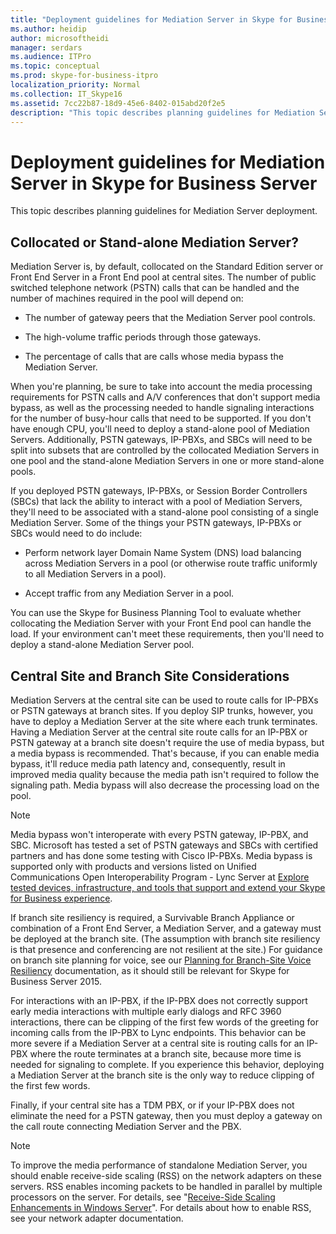 ```yaml
---
title: "Deployment guidelines for Mediation Server in Skype for Business Server"
ms.author: heidip
author: microsoftheidi
manager: serdars
ms.audience: ITPro
ms.topic: conceptual
ms.prod: skype-for-business-itpro
localization_priority: Normal
ms.collection: IT_Skype16
ms.assetid: 7cc22b87-18d9-45e6-8402-015abd20f2e5
description: "This topic describes planning guidelines for Mediation Server deployment."
---
```


# Deployment guidelines for Mediation Server in Skype for Business Server
 
This topic describes planning guidelines for Mediation Server deployment.
  
## Collocated or Stand-alone Mediation Server?

Mediation Server is, by default, collocated on the Standard Edition server or Front End Server in a Front End pool at central sites. The number of public switched telephone network (PSTN) calls that can be handled and the number of machines required in the pool will depend on:
  
- The number of gateway peers that the Mediation Server pool controls.
    
- The high-volume traffic periods through those gateways.
    
- The percentage of calls that are calls whose media bypass the Mediation Server.
    
When you're planning, be sure to take into account the media processing requirements for PSTN calls and A/V conferences that don't support media bypass, as well as the processing needed to handle signaling interactions for the number of busy-hour calls that need to be supported. If you don't have enough CPU, you'll need to deploy a stand-alone pool of Mediation Servers. Additionally, PSTN gateways, IP-PBXs, and SBCs will need to be split into subsets that are controlled by the collocated Mediation Servers in one pool and the stand-alone Mediation Servers in one or more stand-alone pools.
  
If you deployed PSTN gateways, IP-PBXs, or Session Border Controllers (SBCs) that lack the ability to interact with a pool of Mediation Servers, they'll need to be associated with a stand-alone pool consisting of a single Mediation Server. Some of the things your PSTN gateways, IP-PBXs or SBCs would need to do include:
  
- Perform network layer Domain Name System (DNS) load balancing across Mediation Servers in a pool (or otherwise route traffic uniformly to all Mediation Servers in a pool).
    
- Accept traffic from any Mediation Server in a pool.
    
You can use the Skype for Business Planning Tool to evaluate whether collocating the Mediation Server with your Front End pool can handle the load. If your environment can't meet these requirements, then you'll need to deploy a stand-alone Mediation Server pool.
  
## Central Site and Branch Site Considerations

 Mediation Servers at the central site can be used to route calls for IP-PBXs or PSTN gateways at branch sites. If you deploy SIP trunks, however, you have to deploy a Mediation Server at the site where each trunk terminates. Having a Mediation Server at the central site route calls for an IP-PBX or PSTN gateway at a branch site doesn't require the use of media bypass, but a media bypass is recommended. That's because, if you can enable media bypass, it'll reduce media path latency and, consequently, result in improved media quality because the media path isn't required to follow the signaling path. Media bypass will also decrease the processing load on the pool.
  
> [!NOTE]
> Media bypass won't interoperate with every PSTN gateway, IP-PBX, and SBC. Microsoft has tested a set of PSTN gateways and SBCs with certified partners and has done some testing with Cisco IP-PBXs. Media bypass is supported only with products and versions listed on Unified Communications Open Interoperability Program - Lync Server at [Explore tested devices, infrastructure, and tools that support and extend your Skype for Business experience](http://partnersolutions.skypeforbusiness.com/solutionscatalog). 
  
If branch site resiliency is required, a Survivable Branch Appliance or combination of a Front End Server, a Mediation Server, and a gateway must be deployed at the branch site. (The assumption with branch site resiliency is that presence and conferencing are not resilient at the site.) For guidance on branch site planning for voice, see our [Planning for Branch-Site Voice Resiliency](https://technet.microsoft.com/en-us/library/gg398477%28v=ocs.15%29.aspx) documentation, as it should still be relevant for Skype for Business Server 2015.
  
For interactions with an IP-PBX, if the IP-PBX does not correctly support early media interactions with multiple early dialogs and RFC 3960 interactions, there can be clipping of the first few words of the greeting for incoming calls from the IP-PBX to Lync endpoints. This behavior can be more severe if a Mediation Server at a central site is routing calls for an IP-PBX where the route terminates at a branch site, because more time is needed for signaling to complete. If you experience this behavior, deploying a Mediation Server at the branch site is the only way to reduce clipping of the first few words.
  
Finally, if your central site has a TDM PBX, or if your IP-PBX does not eliminate the need for a PSTN gateway, then you must deploy a gateway on the call route connecting Mediation Server and the PBX.
  
> [!NOTE]
> To improve the media performance of standalone Mediation Server, you should enable receive-side scaling (RSS) on the network adapters on these servers. RSS enables incoming packets to be handled in parallel by multiple processors on the server. For details, see "[Receive-Side Scaling Enhancements in Windows Server](https://go.microsoft.com/fwlink/p/?LinkId=268731)". For details about how to enable RSS, see your network adapter documentation. 
  

